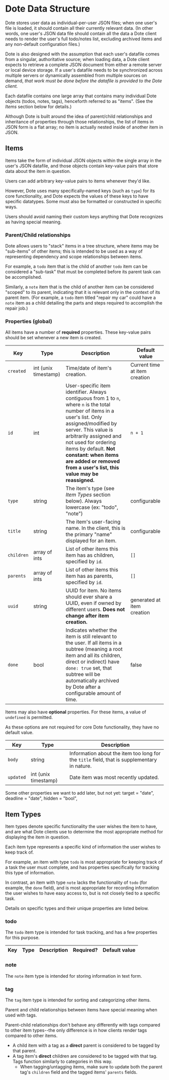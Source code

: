 # Dote Data Structure

Dote stores user data as individual-per-user JSON files; when one user's file is loaded, it should contain all their currently relevant data.
(In other words, one user's JSON data file should contain all the data a Dote client needs to render the user's full todo/notes list, excluding archived items and any non-default configuration files.)

Dote is also designed with the assumption that each user's datafile comes from a singular, authoritative source; when loading data, a Dote client expects to retrieve a complete JSON document from either a remote server or local device storage.
If a user's datafile needs to be synchronized across multiple servers or dynamically assembled from multiple sources on demand, *that work must be done before the datafile is provided to the Dote client.*

Each datafile contains one large array that contains many individual Dote objects (todos, notes, tags), henceforth referred to as "items".
(See the *Items* section below for details.)

Although Dote is built around the idea of parent/child relationships and inheritance of properties through those relationships,
the list of items in JSON form is a flat array; no item is actually nested inside of another item in JSON.

## Items

Items take the form of individual JSON objects within the single array in the user's JSON datafile, and those objects contain key-value pairs that store data about the item in question.

Users can add arbitrary key-value pairs to items whenever they'd like.

However, Dote uses many specifically-named keys (such as `type`) for its core functionality, and Dote expects the values of these keys to have specific datatypes. Some must also be formatted or constructed in specific ways.

Users should avoid naming their custom keys anything that Dote recognizes as having special meaning.

### Parent/Child relationships

Dote allows users to "stack" items in a tree structure, where items may be "sub-items" of other items; this is intended to be used as a way of representing dependency and scope relationships between items.

For example, a `todo` item that is the child of another `todo` item can be considered a "sub-task" that must be completed before its parent task can be accomplished.

Similarly, a `note` item that is the child of another item can be considered "scoped" to its parent, indicating that it is relevant only in the context of its parent item. (For example, a `todo` item titled "repair my car" could have a `note` item as a child detailing the parts and steps required to accomplish the repair job.)

### Properties (global)

All items have a number of **required** properties. These key-value pairs should be set whenever a new item is created.

| Key | Type | Description | Default value |
| ---------- | ---------- | ---------- | ---------- |
| `created` | int (unix timestamp) | Time/date of item's creation. | Current time at item creation |
| `id` | int | User-specific item identifier. Always contiguous from 1 to `n`, where `n` is the total number of items in a user's list. Only assigned/modified by server. This value is arbitrarily assigned and not used for ordering items by default. **Not constant: when items are added or removed from a user's list, this value may be reassigned.** | `n + 1` |
| `type` | string | The item's type (see *Item Types* section below). Always lowercase (ex: "todo", "note") | configurable |
| `title` | string | The item's user-facing name. In the client, this is the primary "name" displayed for an item. | configurable |
| `children` | array of ints | List of other items this item has as children, specified by `id`. | `[]` |
| `parents` | array of ints | List of other items this item has as parents, specified by `id`. | `[]` |
| `uuid` | string | UUID for item. No items should ever share a UUID, even if owned by different users. **Does not change after item creation.** | generated at item creation |
| `done` | bool | Indicates whether the item is still relevant to the user. If all items in a subtree (meaning a root item and all its children, direct or indirect) have `done: true` set, that subtree will be automatically archived by Dote after a configurable amount of time. | false |

Items may also have **optional** properties. For these items, a value of `undefined` is permitted.

As these options are not required for core Dote functionality, they have no default value.

| Key | Type | Description |
| ---------- | ---------- | ---------- |
| `body` | string | Information about the item too long for the `title` field, that is supplementary in nature. |
| `updated` | int (unix timestamp) | Date item was most recently updated. |

Some other properties we want to add later, but not yet:
target = "date",
deadline = "date",
hidden = "bool",

## Item Types

Item types denote specific functionality the user wishes the item to have, and are what Dote clients use to determine the most appropriate method for displaying the item in question.

Each item type represents a specific kind of information the user wishes to keep track of.

For example, an item with type `todo` is most appropriate for keeping track of a task the user must complete, and has properties specifically for tracking this type of information.

In contrast, an item with type `note` lacks the functionality of `todo` (for example, the `done` field), and is most appropriate for recording information the user wishes to have easy access to, but is not closely tied to a specific task.

Details on specific types and their unique properties are listed below.

### todo

The `todo` item type is intended for task tracking, and has a few properties for this purpose.

| Key | Type | Description | Required? | Default value |
| --- | ---- | ----------- | --------- | ------------- |

### note

The `note` item type is intended for storing information in text form.

### tag

The `tag` item type is intended for sorting and categorizing other items.

Parent and child relationships between items have special meaning when used with tags.

Parent-child relationships don't behave any differently with tags compared to other item types--the only difference is in how clients render tags compared to other items.

- A child item with a tag as a **direct** parent is considered to be tagged by that parent.
- A tag item's **direct** children are considered to be tagged with that tag. Tags function similarly to categories in this way.
    - When tagging/untagging items, make sure to update both the parent tag's `children` field and the tagged items' `parents` fields.

